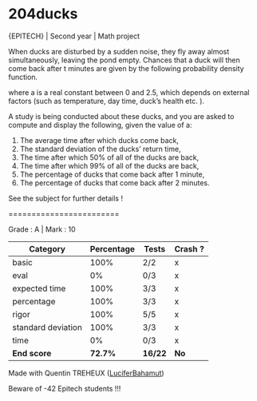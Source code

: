 # 204ducks
{EPITECH} | Second year | Math project

When ducks are disturbed by a sudden noise, they fly away almost simultaneously, leaving the pond empty.
Chances that a duck will then come back after t minutes are given by the following probability density
function.

where a is a real constant between 0 and 2.5, which depends on external factors (such as temperature, day time, duck’s health etc. ).

A study is being conducted about these ducks, and you are asked to compute and display the following, given the value of a:
1. The average time after which ducks come back,
2. The standard deviation of the ducks’ return time,
3. The time after which 50% of all of the ducks are back,
4. The time after which 99% of all of the ducks are back,
5. The percentage of ducks that come back after 1 minute,
6. The percentage of ducks that come back after 2 minutes.

See the subject for further details !

========================

Grade : A | Mark : 10

| Category           | Percentage | Tests     | Crash ? |
|--------------------|------------|-----------|---------|
| basic              | 100%       | 2/2       | x       |
| eval               | 0%         | 0/3       | x       |
| expected time      | 100%       | 3/3       | x       |
| percentage         | 100%       | 3/3       | x       |
| rigor              | 100%       | 5/5       | x       |
| standard deviation | 100%       | 3/3       | x       |
| time               | 0%         | 0/3       | x       |
| **End score**      | **72.7%**  | **16/22** | **No**  |

Made with Quentin TREHEUX ([LuciferBahamut](https://github.com/LuciferBahamut))

Beware of -42 Epitech students !!!
